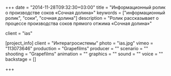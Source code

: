 +++
date = "2014-11-28T09:32:30+03:00"
title = "Информационный ролик о производстве соков «Сочная долина»"
keywords = ["информационный ролик", "соки", "сочная долина"]
description = "Ролик рассказывает о процессе производства соков прямого отжима «Сочная долина»"

client = "ias"

[project_info]
    client = "Интерагросистемы"
    photo = "ias.jpg"
    vimeo = "113073646"
    production = "Grapefilms"
    producer = ""
    scenario = "" 
    shooting = "Grapefilms"
    animation = ""
    graphics = ""
    sound = ""
    voice = ""
    backstage = []

+++
